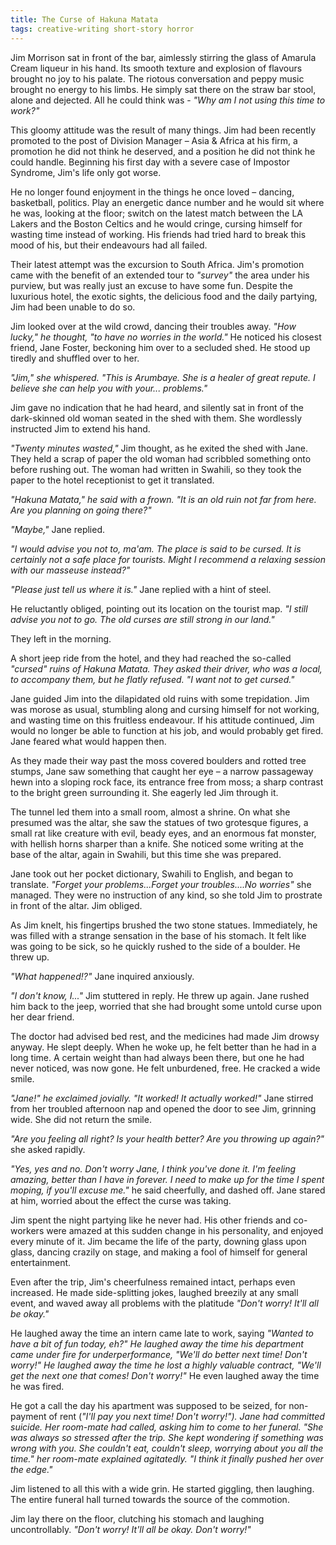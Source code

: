 ```yaml
---
title: The Curse of Hakuna Matata
tags: creative-writing short-story horror
---
```


Jim Morrison sat in front of the bar, aimlessly stirring the glass of Amarula Cream liqueur in his hand. Its smooth texture and explosion of flavours brought no joy to his palate. The riotous conversation and peppy music brought no energy to his limbs. He simply sat there on the straw bar stool, alone and dejected. All he could think was - *"Why am I not using this time to work?"*

This gloomy attitude was the result of many things. Jim had been recently promoted to the post of Division Manager – Asia & Africa at his firm, a promotion he did not think he deserved, and a position he did not think he could handle. Beginning his first day with a severe case of Impostor Syndrome, Jim's life only got worse.

He no longer found enjoyment in the things he once loved – dancing, basketball, politics. Play an energetic dance number and he would sit where he was, looking at the floor; switch on the latest match between the LA Lakers and the Boston Celtics and he would cringe, cursing himself for wasting time instead of working. His friends had tried hard to break this mood of his, but their endeavours had all failed.

Their latest attempt was the excursion to South Africa. Jim's promotion came with the benefit of an extended tour to *"survey"* the area under his purview, but was really just an excuse to have some fun. Despite the luxurious hotel, the exotic sights, the delicious food and the daily partying, Jim had been unable to do so.

Jim looked over at the wild crowd, dancing their troubles away. *"How lucky," he thought, "to have no worries in the world."* He noticed his closest friend, Jane Foster, beckoning him over to a secluded shed. He stood up tiredly and shuffled over to her.

*"Jim," she whispered. "This is Arumbaye. She is a healer of great repute. I believe she can help you with your... problems."*

Jim gave no indication that he had heard, and silently sat in front of the dark-skinned old woman seated in the shed with them. She wordlessly instructed Jim to extend his hand.

*"Twenty minutes wasted,"* Jim thought, as he exited the shed with Jane. They held a scrap of paper the old woman had scribbled something onto before rushing out. The woman had written in Swahili, so they took the paper to the hotel receptionist to get it translated.

*"Hakuna Matata," he said with a frown. "It is an old ruin not far from here. Are you planning on going there?"*

*"Maybe,"* Jane replied.

*"I would advise you not to, ma'am. The place is said to be cursed. It is certainly not a safe place for tourists. Might I recommend a relaxing session with our masseuse instead?"*

*"Please just tell us where it is."* Jane replied with a hint of steel.

He reluctantly obliged, pointing out its location on the tourist map. *"I still advise you not to go. The old curses are still strong in our land."*

They left in the morning.

A short jeep ride from the hotel, and they had reached the so-called *"cursed" ruins of Hakuna Matata. They asked their driver, who was a local, to accompany them, but he flatly refused. "I want not to get cursed."*

Jane guided Jim into the dilapidated old ruins with some trepidation. Jim was morose as usual, stumbling along and cursing himself for not working, and wasting time on this fruitless endeavour. If his attitude continued, Jim would no longer be able to function at his job, and would probably get fired. Jane feared what would happen then.

As they made their way past the moss covered boulders and rotted tree stumps, Jane saw something that caught her eye – a narrow passageway hewn into a sloping rock face, its entrance free from moss; a sharp contrast to the bright green surrounding it. She eagerly led Jim through it.

The tunnel led them into a small room, almost a shrine. On what she presumed was the altar, she saw the statues of two grotesque figures, a small rat like creature with evil, beady eyes, and an enormous fat monster, with hellish horns sharper than a knife. She noticed some writing at the base of the altar, again in Swahili, but this time she was prepared.

Jane took out her pocket dictionary, Swahili to English, and began to translate. *"Forget your problems...Forget your troubles....No worries"* she managed. They were no instruction of any kind, so she told Jim to prostrate in front of the altar. Jim obliged.

As Jim knelt, his fingertips brushed the two stone statues. Immediately, he was filled with a strange sensation in the base of his stomach. It felt like was going to be sick, so he quickly rushed to the side of a boulder. He threw up.

*"What happened!?"* Jane inquired anxiously.

*"I don't know, I..."* Jim stuttered in reply. He threw up again. Jane rushed him back to the jeep, worried that she had brought some untold curse upon her dear friend.

The doctor had advised bed rest, and the medicines had made Jim drowsy anyway. He slept deeply. When he woke up, he felt better than he had in a long time. A certain weight than had always been there, but one he had never noticed, was now gone. He felt unburdened, free. He cracked a wide smile.

*"Jane!" he exclaimed jovially. "It worked! It actually worked!"* Jane stirred from her troubled afternoon nap and opened the door to see Jim, grinning wide. She did not return the smile.

*"Are you feeling all right? Is your health better? Are you throwing up again?"* she asked rapidly.

*"Yes, yes and no. Don't worry Jane, I think you've done it. I'm feeling amazing, better than I have in forever. I need to make up for the time I spent moping, if you'll excuse me."* he said cheerfully, and dashed off. Jane stared at him, worried about the effect the curse was taking.

Jim spent the night partying like he never had. His other friends and co-workers were amazed at this sudden change in his personality, and enjoyed every minute of it. Jim became the life of the party, downing glass upon glass, dancing crazily on stage, and making a fool of himself for general entertainment.

Even after the trip, Jim's cheerfulness remained intact, perhaps even increased. He made side-splitting jokes, laughed breezily at any small event, and waved away all problems with the platitude *"Don't worry! It'll all be okay."*

He laughed away the time an intern came late to work, saying *"Wanted to have a bit of fun today, eh?" He laughed away the time his department came under fire for underperformance, "We'll do better next time! Don't worry!" He laughed away the time he lost a highly valuable contract, "We'll get the next one that comes! Don't worry!"* He even laughed away the time he was fired.

He got a call the day his apartment was supposed to be seized, for non-payment of rent (*"I'll pay you next time! Don't worry!"). Jane had committed suicide. Her room-mate had called, asking him to come to her funeral. "She was always so stressed after the trip. She kept wondering if something was wrong with you. She couldn't eat, couldn't sleep, worrying about you all the time." her room-mate explained agitatedly. "I think it finally pushed her over the edge."*

Jim listened to all this with a wide grin. He started giggling, then laughing. The entire funeral hall turned towards the source of the commotion.

Jim lay there on the floor, clutching his stomach and laughing uncontrollably. *"Don't worry! It'll all be okay. Don't worry!"*
